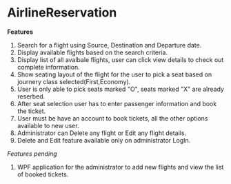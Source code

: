 # AirlineReservation
**Features** </br>
<ol>
<li>
Search for a flight using Source, Destination and Departure date.
</li>
<li>
Display available flights based on the search criteria.
</li>
<li>
Display list of all avalbale flights, user can click view details to check out complete information.
</li>
<li>
Show seating layout of the flight for the user to pick a seat based on journery class selected(First,Economy).
</li>
<li>
User is only able to pick seats marked "O", seats marked "X" are already reserbed.
</li>
<li>
After seat selection user has to enter passenger information and book the ticket.
</li>
<li>
User must be have an account to book tickets, all the other options available to new user.
</li>
<li>
Administrator can Delete any flight or Edit any flight details.
</li>
<li>
Delete and Edit feature available only on administrator LogIn.
</li>
</ol>

*Features pending*
<ol>
<li>
WPF application for the administrator to add new flights and view the list of booked tickets.
</li>
</ol>

